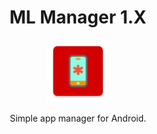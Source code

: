 <h1 align="center">ML Manager 1.X</h1>

<p align="center"><img src="https://github.com/BeeTrain/AppMonitor/blob/master/app/src/main/ic_launcher-web.png" width="100" height="100"></p>
<p align="center">Simple app manager for Android.</p>
